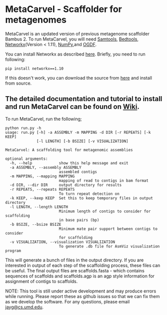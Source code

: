 # MetaCarvel - Scaffolder for metagenomes

MetaCarvel is an updated version of previous metagenome scaffolder Bambus 2. To run MetaCarvel, you will need [Samtools](http://samtools.sourceforge.net), [Bedtools](http://bedtools.readthedocs.io/en/latest/), [Networkx](https://networkx.github.io/)(Version < 1.11), [NumPy](http://www.numpy.org/),and [OGDF](http://amber-v7.cs.tu-dortmund.de/lib/exe/fetch.php/tech:ogdf-snapshot-2015-05-30.zip).

You can install Networkx as described [here](https://pypi.org/project/networkx/1.10/).
Briefly, you need to run following:
```
pip install networkx==1.10
```
If this doesn't work, you can download the source from [here](https://files.pythonhosted.org/packages/cb/fc/9b1c805b9abe249b9ce786d2ac9e6808d7776237d195365d50188a38dc30/networkx-1.10.tar.gz) and install from source.

## The detailed documentation and tutorial to install and run MetaCarvel can be found on [Wiki](https://github.com/marbl/MetaCarvel/wiki).


To run MetaCarvel, run the following;

```
python run.py -h
usage: run.py [-h] -a ASSEMBLY -m MAPPING -d DIR [-r REPEATS] [-k KEEP]
              [-l LENGTH] [-b BSIZE] [-v VISUALIZATION]

MetaCarvel: A scaffolding tool for metagenomic assemblies

optional arguments:
  -h, --help            show this help message and exit
  -a ASSEMBLY, --assembly ASSEMBLY
                        assembled contigs
  -m MAPPING, --mapping MAPPING
                        mapping of read to contigs in bam format
  -d DIR, --dir DIR     output directory for results
  -r REPEATS, --repeats REPEATS
                        To turn repeat detection on
  -k KEEP, --keep KEEP  Set this to keep temporary files in output directory
  -l LENGTH, --length LENGTH
                        Minimum length of contigs to consider for scaffolding
                        in base pairs (bp)
  -b BSIZE, --bsize BSIZE
                        Minimum mate pair support between contigs to consider
                        for scaffolding
  -v VISUALIZATION, --visualization VISUALIZATION
                        To generate .db file for AsmViz visualization program
```

This will generate a bunch of files in the output directory. If you are interested in output of each step of the scaffolding process, these files can 
be useful. The final output files are scaffolds.fasta - which contains sequences of scaffolds  and scaffolds.agp is an agp style information for assignment of contigs to scaffolds. 


NOTE: This tool is still under active development and may produce errors while running. Please report these as github issues so that we can fix them as we develop the software. For any questions, please email jayg@cs.umd.edu. 
